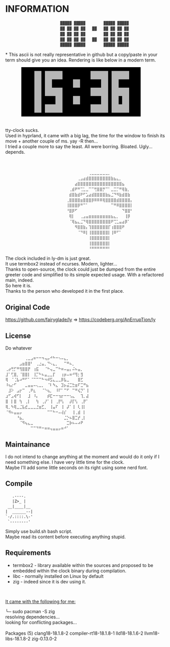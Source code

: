 # INFORMATION

```zsh
                        ▓▓▓▓▓ ▓▓▓▓▓        ▓▓▓▓▓ ▓▓▓▓▓
                        ▓▓ ▓▓ ▓▓ ▓▓   ▓▓   ▓▓ ▓▓ ▓▓ ▓▓
                        ▓▓ ▓▓ ▓▓ ▓▓        ▓▓ ▓▓ ▓▓ ▓▓
                        ▓▓ ▓▓ ▓▓ ▓▓   ▓▓   ▓▓ ▓▓ ▓▓ ▓▓
                        ▓▓▓▓▓ ▓▓▓▓▓        ▓▓▓▓▓ ▓▓▓▓▓
```
\* This ascii is not really representative in github but a copy/paste in your term should give you an idea. 
Rendering is like below in a modern term.
<p align="center" style="margin-right:30px;">
<img src="the_clock.png" alt="the_clock_screenshot">
</p>
<br>
tty-clock sucks.<br>
Used in hyprland, it came with a big lag, the time for the window to finish its move + another couple of ms. yay -R then...<br>
I tried a couple more to say the least. All were borring. Bloated. Ugly... depends.<br>
<br>

```zsh

                       ⠀⠀⠀⠀⠀⠀⠀⠀⠀⠀⠀⢀⣀⣀⣀⣀⣀⣀⡀⠀⠀⠀⠀⠀⠀⠀⠀⠀⠀⠀
                       ⠀⠀⠀⠀⠀⠀⠀⢀⣠⣴⣾⣿⣿⣿⣿⣿⣿⣿⣿⣷⣦⣄⡀⠀⠀⠀⠀⠀⠀⠀
                       ⠀⠀⠀⠀⠀⠀⣴⣿⣿⣿⣿⣿⣿⣿⣿⣿⣿⣿⣿⣿⣿⣿⣿⣦⠀⠀⠀⠀⠀⠀
                       ⠀⠀⠀⠀⢀⣾⠟⠛⢉⣁⣀⠉⠉⢛⣿⣿⡛⠉⠁⣀⣉⡉⠛⢿⣷⡀⠀⠀⠀⠀
                       ⠀⠀⠀⠀⣾⣿⣷⣾⠟⠋⣡⣴⣾⣿⣿⣿⣿⣷⣦⣈⠙⠻⣷⣾⣿⣷⠀⠀⠀⠀
                       ⠀⠀⠀⢀⣿⣿⣿⣿⣶⣿⣿⣿⡿⠿⠿⠿⢿⣿⣿⣿⣿⣾⣿⣿⣿⣿⡄⠀⠀⠀
                       ⠀⠀⠀⢸⣿⣿⣿⡿⠛⠉⠁⠀⠀⠀⠀⠀⠀⠀⠀⠉⠛⠿⣿⣿⣿⣿⡇⠀⠀⠀
                       ⠀⠀⠀⠘⣿⡿⠋⠀⠀⠀⠀⠀⠀⠀⠀⠀⠀⠀⠀⠀⠀⠀⠀⠙⣿⣿⠃⠀⠀⠀
                       ⠀⠀⠀⠀⢿⡇⠀⠀⢀⣠⣤⣶⣶⣶⣶⣶⣶⣶⣶⣦⣄⡀⠀⠀⢸⡿⠀⠀⠀⠀
                       ⠀⠀⠀⠀⠈⢿⣦⣄⣈⠙⢿⣿⣿⣿⣿⣿⣿⣿⣿⠟⢉⣁⣤⣴⡿⠁⠀⠀⠀⠀
                       ⠀⠀⠀⠀⠀⠀⠻⣿⣿⣷⡄⢹⣿⣿⣿⣿⣿⣿⡏⢰⣿⣿⣿⠟⠀⠀⠀⠀⠀⠀
                       ⠀⠀⠀⠀⠀⠀⠀⠈⠙⠿⡇⢸⣿⣿⣿⣿⣿⣿⡇⢸⠿⠋⠁⠀⠀⠀⠀⠀⠀⠀
                       ⠀⠀⠀⠀⠀⠀⠀⠀⠀⠀⠀⢸⣿⣿⣿⣿⣿⣿⡇⠀⠀⠀⠀⠀⠀⠀⠀⠀⠀⠀
                       ⠀⠀⠀⠀⠀⠀⠀⠀⠀⠀⠀⢸⣿⣿⣿⣿⣿⣿⡇⠀⠀⠀⠀⠀⠀⠀⠀⠀⠀⠀
                       ⠀⠀⠀⠀⠀⠀⠀⠀⠀⠀⠀⠘⠛⠛⠛⠛⠛⠛⠃⠀⠀⠀⠀⠀⠀⠀⠀⠀⠀⠀
```

The clock included in ly-dm is just great.<br>
It use termbox2 instead of ncurses. Modern, lighter...<br>
Thanks to open-source, the clock could just be dumped from the entire greeter code and simplified to its simple expected usage. With a refactored main, indeed.<br>
So here it is.<br>
Thanks to the person who developed it in the first place.<br>

## Original Code
https://github.com/fairyglade/ly => https://codeberg.org/AnErrupTion/ly

## License
Do whatever<br>
```zsh
⠀⠀⠀⠀⠀⠀⠀⢀⣀⣠⠶⠒⠒⠲⢤⡤⠚⠓⠒⠢⠤⣄⡀⠀⠀⠀⠀⠀⠀⠀
⠀⠀⠀⠀⠀⣠⣶⣿⣿⠃⠀⢀⣐⣤⡀⠙⠢⣄⡀⠀⠀⠉⠛⠦⡀⠀⠀⠀⠀⠀
⢀⡴⢛⡋⠛⢻⣿⣿⡟⠀⢰⣯⠀⠀⠈⠓⢤⣀⠉⠓⠶⠤⣤⡄⠬⠦⣤⡀⠀⠀
⣸⠁⢋⣿⡀⠈⣿⣿⡇⠀⢸⡉⠓⠦⣤⣀⣀⡏⠀⠀⢰⡶⠤⠶⠚⢻⡂⣻⠀⠀
⢿⠀⠈⢈⣧⠴⠛⠋⠁⠈⠉⠉⠉⠓⠲⠾⣫⣄⣀⣀⡿⣧⣀⠀⠀⠀⣿⣋⠀⠀
⠸⢦⡔⠋⠀⠀⠀⣀⣤⣤⠤⢄⣀⡀⠀⠈⠇⠳⣄⠀⣹⡦⣬⣉⣓⣶⠏⣉⠛⣦
⠀⣸⠕⠀⣠⡖⠉⠀⢀⠟⣆⠀⠀⠈⠑⢦⡀⠀⠸⠏⠁⠉⠋⠀⠉⠛⢮⡙⠁⢸
⣰⠋⣠⢾⠋⡇⠀⠀⣸⠀⠸⡄⠀⠀⠀⡾⣏⠒⠒⢲⡖⠒⠒⢢⣄⠀⠀⢹⡀⣼
⣿⠀⡇⣿⠀⢳⠀⢀⡇⠀⠀⢳⠀⢀⡜⠁⢸⠀⢀⡟⢣⠀⠀⡼⡏⢣⠀⢀⡟⠁
⢿⡀⠳⢿⣀⣈⣧⣞⣀⣀⣀⣘⣶⣋⡀⠀⢸⣤⠏⠀⢸⠀⡼⠁⢸⠀⢇⢸⡇⠀
⠈⠻⠦⣤⣤⡤⠀⠀⠀⠀⠀⠀⠀⠀⠀⠉⠉⠓⠒⠤⢼⡎⠀⠀⢸⢀⣾⠀⡇⠀
⠀⠀⠀⠀⠘⣦⡀⠀⠀⠀⠀⠀⠀⠀⠀⠀⠀⠀⠀⠀⠀⣈⡑⠦⣿⣉⡞⢀⡇⠀
⠀⠀⠀⠀⠀⠈⠻⢦⣄⣀⠀⠀⠀⠀⠀⠀⠀⠀⠀⠀⠀⠀⣉⡷⠦⠤⠴⠟⠀⠀
⠀⠀⠀⠀⠀⠀⠀⠀⠀⠉⠉⠙⠛⠒⠶⠶⢤⣤⣤⡤⠶⠚⠁⠀⠀⠀⠀⠀⠀⠀
```
## Maintainance
I do not intend to change anything at the moment and would do it only if I need something else. I have very little time for the clock.<br>
Maybe I'll add some little seconds on its right using some nerd font.

## Compile
```zig
   .----.
   |Z>_ |
 __|____|__
|  ______--|
`-/.::::.\-'
 `--------'
```
Simply use build.sh bash script.<br>
Maybe read its content before executing anything stupid.

## Requirements
* termbox2 - library available within the sources and proposed to be embedded within the clock binary during compilation.
* libc - normally installed on Linux by default
* zig - indeed since it is dev using it.
<br>

<u>It came with the following for me:</u>

╰─ sudo pacman -S zig<br>
resolving dependencies...<br>
looking for conflicting packages...<br>
<br>
Packages (5) clang18-18.1.8-2  compiler-rt18-18.1.8-1  lld18-18.1.6-2  llvm18-libs-18.1.8-2
             zig-0.13.0-2

